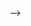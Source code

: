 <!--
<!-- # 学<!-- Monday　Object Modelについて -->

<!-- - メソッドはクラスの共有物になる
- インスタンスメソッドは
- インスタンス変数はオブジェクト固有


=> だからインスタンスメソッドを使って内部の値をいじりたい時は accessorやgetter, setter, を使う必要がある -->

<!-- Classクラスのインスタンスメソッドが `:new`, `:superclass`, `:allocate`

ex この時はDogクラスがClassクラスのインスタンスになっているから`new`メソッドが使える
class Dog
end

dog = Dog.new -->


<!-- クラスは名前が衝突すると、overrideする(モンキーパッチ)
moduleは例外がでる
=> namespaceで解決する -->


<!-- moduleをincludeしたときは無名クラスがmoduleをラッパーする
それをincludeクラスとよばれ 詠み込んだclassの真上にくるようになる -->


<!-- 水曜日 ブロック
用語集
http://maeshima.hateblo.jp/entry/20110519/1305808363


- クロージャーとは
ブロックをメソッドに渡すとメソッド内のローカル変数ではなく、ブロックが定義されたときにの変数をみる

ex

```
def call_name
  x = "Come on!"
  yield("Takumin")
end

x = "Hey"
call_name{|y| "{x}, {y}"} => "Hey, Takumin"
``` -->

<!-- &修飾子の意味
他のメソッドにyieldを渡すときに引数に指定してあげる必要がある
渡さない場合はにnilとなり失敗する
=> &をつけることでこれはブロックとして扱いたいprocだと判断する
http://melborne.github.io/2014/04/28/proc-is-the-path-to-understand-ruby/

def math(a, b)
  yield(a,b)
end

def teach_math(a, b, &operation)
  math(a, b, &opration)
end

teach_math(a, b){ |x, y| x * y}

 -->


<!-- 木曜日

http://maeshima.hateblo.jp/entry/20110630/1309401095

クラス変数は
クラスメソッドでもインスタンスメソッド内でもどこでも呼べる

クラスインスタンス変数は
クラスメソッドでのみ呼べる

インスタンス変数は
インスタンスメソッドでのみ呼べる

特異メソッド
あるオブジェクトに定義した特定のメソッド
ex)
クラスメソッド
=> クラスクラスのオブジェクトに定義しているから

aliasは
元のメソッドに新しい名前をつけて、呼び出すようにさせる
メソッドのoverrideを防ぐことができる -->

<!-- Railsから学ぼう

autoload
module名とclass名を受け取り、moduleをよみこんだときにそのなかで定義されているclassを設定する --> -->
